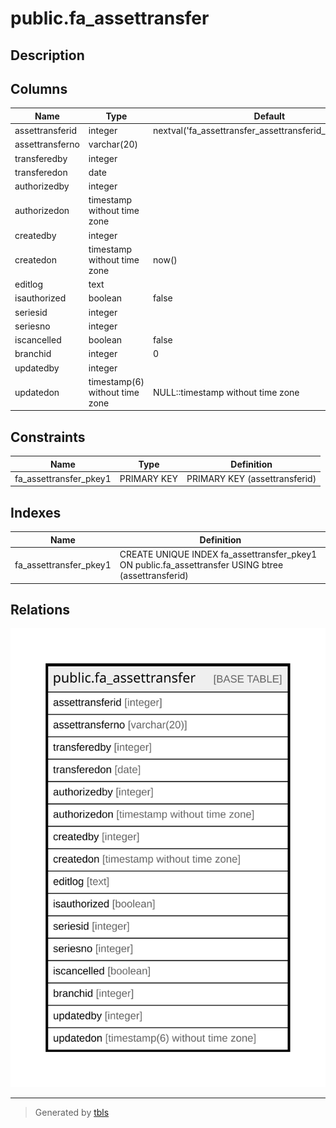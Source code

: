 # public.fa_assettransfer

## Description

## Columns

| Name | Type | Default | Nullable | Children | Parents | Comment |
| ---- | ---- | ------- | -------- | -------- | ------- | ------- |
| assettransferid | integer | nextval('fa_assettransfer_assettransferid_seq'::regclass) | false |  |  |  |
| assettransferno | varchar(20) |  | true |  |  |  |
| transferedby | integer |  | true |  |  |  |
| transferedon | date |  | true |  |  |  |
| authorizedby | integer |  | true |  |  |  |
| authorizedon | timestamp without time zone |  | true |  |  |  |
| createdby | integer |  | true |  |  |  |
| createdon | timestamp without time zone | now() | true |  |  |  |
| editlog | text |  | true |  |  |  |
| isauthorized | boolean | false | true |  |  |  |
| seriesid | integer |  | true |  |  |  |
| seriesno | integer |  | true |  |  |  |
| iscancelled | boolean | false | false |  |  |  |
| branchid | integer | 0 | false |  |  |  |
| updatedby | integer |  | true |  |  |  |
| updatedon | timestamp(6) without time zone | NULL::timestamp without time zone | true |  |  |  |

## Constraints

| Name | Type | Definition |
| ---- | ---- | ---------- |
| fa_assettransfer_pkey1 | PRIMARY KEY | PRIMARY KEY (assettransferid) |

## Indexes

| Name | Definition |
| ---- | ---------- |
| fa_assettransfer_pkey1 | CREATE UNIQUE INDEX fa_assettransfer_pkey1 ON public.fa_assettransfer USING btree (assettransferid) |

## Relations

![er](public.fa_assettransfer.svg)

---

> Generated by [tbls](https://github.com/k1LoW/tbls)
